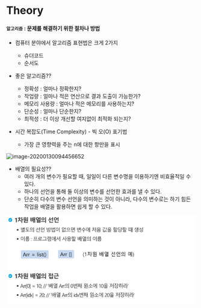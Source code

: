 # Theory

#### `알고리즘` : 문제를 해결하기 위한 절차나 방법

- 컴퓨터 분야에서 알고리즘 표현법은 크게 2가지

  - 슈더코드
  - 순서도

- 좋은 알고리즘??

  - 정확성 : 얼마나 정확한지?
  - 작업량 : 얼마나 적은 연산으로 결과 도출이 가능한가?
  - 메모리 사용량 : 얼마나 적은 메모리를 사용하는지?
  - 단순성 : 얼마나 단순한지?
  - 최적성 : 더 이상 개선할 여지없이 최적화 되는지?

  

- 시간 복잡도(Time Complexity) - 빅 오(O) 표기법
  - 가장 큰 영향력을 주는 n에 대한 항만을 표시

![image-20200130094456652](C:\Users\multicampus\AppData\Roaming\Typora\typora-user-images\image-20200130094456652.png)

- 배열의 필요성??
  - 여러 개의 변수가 필요할 때, 일일이 다른 변수명을 이용하기엔 비효율적일 수 있다.
  - 하나의 선언을 통해 둘 이상의 변수를 선언한 효과를 낼 수 있다.
  - 단순히 다수의 변수 선언을 의미하는 것이 아니라, 다수의 변수로는 하기 힘든 작업을 배열을 활용하면 쉽게 할 수 있다.

![image-20200130172351324](Theory.assets/image-20200130172351324.png)